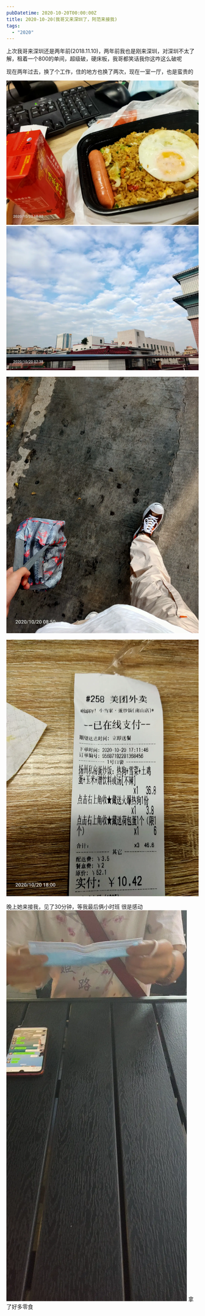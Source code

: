 ```yaml
---
pubDatetime: 2020-10-20T00:00:00Z
title: 2020-10-20(我哥又来深圳了，阿范来接我)
tags:
  - "2020"
---
```


上次我哥来深圳还是两年前(2018.11.10)，两年前我也是刚来深圳，对深圳不太了解，租着一个800的单间，超级破，硬床板，我哥都笑话我你这咋这么破呢

现在两年过去，换了个工作，住的地方也换了两次，现在一室一厅，也是蛮贵的

![](../../img/6904315-9b0d46231667c4f7.jpg)
![](../../img/6904315-29413dbfb7b50ab4.jpg)

![](../../img/6904315-3bd643c11c100339.jpg)

![](../../img/6904315-31599de3e8e312db.jpg)

晚上她来接我，见了30分钟，等我最后俩小时班
很是感动
![](../../img/6904315-02c2ed658d1d3815.jpg)
拿了好多零食
